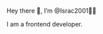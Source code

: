 Hey there 👋, I’m @Israc2001👨‍💻

I am a frontend developer.

<!---
Israc2001/Israc2001 is a ✨ special ✨ repository because its `README.md` (this file) appears on your GitHub profile.
You can click the Preview link to take a look at your changes.
--->
